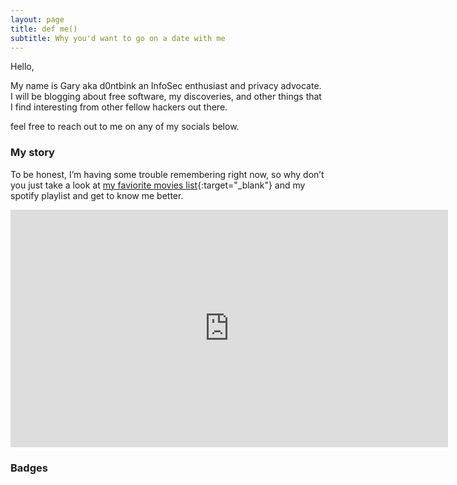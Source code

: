 ```yaml
---
layout: page
title: def me()
subtitle: Why you'd want to go on a date with me
---
```

Hello,

My name is Gary aka d0ntbink an InfoSec enthusiast and privacy advocate.
I will be blogging about free software, my discoveries, and other things that I find interesting from other fellow hackers out there.

feel free to reach out to me on any of my socials below.

### My story

To be honest, I’m having some trouble remembering right now, so why don’t you just take a look at [my faviorite movies list](https://letterboxd.com/d0ntblink/list/my-top-movies-in-no-order/){:target="_blank"} and my spotify playlist and get to know me better.

<iframe src="https://open.spotify.com/embed/playlist/6mLl0yH6EfhuqrDm2alXXA" width="700" height="380" frameborder="0" allowtransparency="true" allow="encrypted-media"></iframe>

### Badges

<script src="https://www.hackthebox.eu/badge/466368"></script>

<script src="https://tryhackme.com/badge/347520"></script>